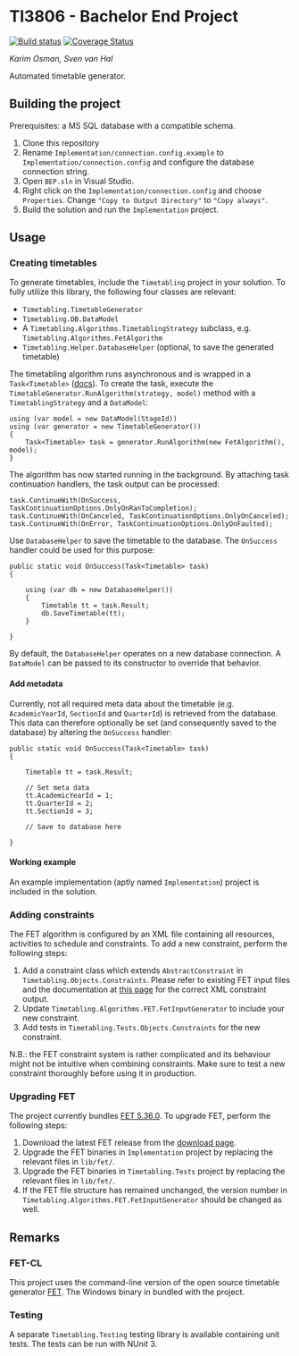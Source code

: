 # TI3806 - Bachelor End Project
[![Build status](https://ci.appveyor.com/api/projects/status/gls52n579c7rkar6/branch/master?svg=true)](https://ci.appveyor.com/project/svenvanhal/bachelorproject/branch/master) [![Coverage Status](https://coveralls.io/repos/github/svenvanhal/bachelorproject/badge.svg?branch=master)](https://coveralls.io/github/svenvanhal/bachelorproject?branch=master)

*Karim Osman, Sven van Hal*

Automated timetable generator.

## Building the project
Prerequisites: a MS SQL database with a compatible schema.

 1. Clone this repository
 1. Rename `Implementation/connection.config.example` to `Implementation/connection.config` and configure the database connection string.
 1. Open `BEP.sln` in Visual Studio.
 1. Right click on the `Implementation/connection.config` and choose `Properties`. Change `"Copy to Output Directory"` to `"Copy always"`.
 1. Build the solution and run the `Implementation` project.

## Usage

### Creating timetables
To generate timetables, include the `Timetabling` project in your solution. To fully utilize this library, the following four classes are relevant:

 * `Timetabling.TimetableGenerator`
 * `Timetabling.DB.DataModel`
 * A `Timetabling.Algorithms.TimetablingStrategy` subclass, e.g. `Timetabling.Algorithms.FetAlgorithm`
 * `Timetabling.Helper.DatabaseHelper` (optional, to save the generated timetable)
 
The timetabling algorithm runs asynchronous and is wrapped in a `Task<Timetable>` ([docs](https://docs.microsoft.com/en-us/dotnet/standard/asynchronous-programming-patterns/task-based-asynchronous-pattern-tap)). To create the task, execute the `TimetableGenerator.RunAlgorithm(strategy, model)` method with a `TimetablingStrategy` and a `DataModel`:

```
using (var model = new DataModel(StageId))
using (var generator = new TimetableGenerator())
{
    Task<Timetable> task = generator.RunAlgorithm(new FetAlgorithm(), model);
}
```

The algorithm has now started running in the background. By attaching task continuation handlers, the task output can be processed:

```
task.ContinueWith(OnSuccess, TaskContinuationOptions.OnlyOnRanToCompletion);
task.ContinueWith(OnCanceled, TaskContinuationOptions.OnlyOnCanceled);
task.ContinueWith(OnError, TaskContinuationOptions.OnlyOnFaulted);
```

Use `DatabaseHelper` to save the timetable to the database. The `OnSuccess` handler could be used for this purpose:

```
public static void OnSuccess(Task<Timetable> task)
{

    using (var db = new DatabaseHelper())
    {
        Timetable tt = task.Result;
        db.SaveTimetable(tt);
    }

}
```

By default, the `DatabaseHelper` operates on a new database connection. A `DataModel` can be passed to its constructor to override that behavior.

#### Add metadata
Currently, not all required meta data about the timetable (e.g. `AcademicYearId`, `SectionId` and `QuarterId`) is retrieved from the database. This data can therefore optionally be set (and consequently saved to the database) by altering the `OnSuccess` handler:

```
public static void OnSuccess(Task<Timetable> task)
{

    Timetable tt = task.Result;

    // Set meta data
    tt.AcademicYearId = 1;
    tt.QuarterId = 2;
    tt.SectionId = 3;

    // Save to database here

}
```

#### Working example
An example implementation (aptly named `Implementation`) project is included in the solution.

### Adding constraints
The FET algorithm is configured by an XML file containing all resources, activities to schedule and constraints. To add a new constraint, perform the following steps:

 1. Add a constraint class which extends `AbstractConstraint` in `Timetabling.Objects.Constraints`. Please refer to existing FET input files and the documentation at [this page](http://timetabling.de/manual/FET-manual.en.html) for the correct XML constraint output.
 2. Update `Timetabling.Algorithms.FET.FetInputGenerator` to include your new constraint.
 3. Add tests in `Timetabling.Tests.Objects.Constraints` for the new constraint.

N.B.: the FET constraint system is rather complicated and its behaviour might not be intuitive when combining constraints. Make sure to test a new constraint thoroughly before using it in production.

### Upgrading FET
The project currently bundles [FET 5.36.0](https://lalescu.ro/liviu/fet/news.html). To upgrade FET, perform the following steps:

  1. Download the latest FET release from the [download page](https://lalescu.ro/liviu/fet/download.html).
  1. Upgrade the FET binaries in `Implementation` project by replacing the relevant files in `lib/fet/`.
  1. Upgrade the FET binaries in `Timetabling.Tests` project by replacing the relevant files in `lib/fet/`.
  1. If the FET file structure has remained unchanged, the version number in `Timetabling.Algorithms.FET.FetInputGenerator` should be changed as well.

## Remarks

### FET-CL
This project uses the command-line version of the open source timetable generator [FET](https://lalescu.ro/liviu/fet/). The Windows binary in bundled with the project.

### Testing
A separate `Timetabling.Testing` testing library is available containing unit tests. The tests can be run with NUnit 3.
